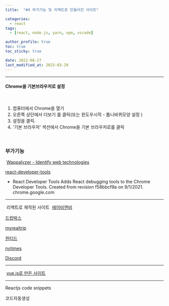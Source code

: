 ```yaml
---
title:  "#4 부가기능 및 리액트로 만들어진 사이트"

categories:
  - react
tags:
  - [react, node.js, yarn, npm, vscode]

author_profile: true
toc: true
toc_sticky: true

date: 2022-08-27
last_modified_at: 2023-03-29
---
```





---

#### Chrome을 기본브라우저로 설정
​
1. 컴퓨터에서 Chrome을 열기
2. 오른쪽 상단에서 더보기 를 클릭(또는 윈도우시작 - 톱니바퀴모양 설정 )
3. 설정을 클릭.
4. '기본 브라우저' 섹션에서 Chrome을 기본 브라우저로를 클릭

​
### 부가기능
​
[Wappalyzer - Identify web technologies](https://chrome.google.com/webstore/detail/wappalyzer/gppongmhjkpfnbhagpmjfkannfbllamg)


[react-developer-tools](https://chrome.google.com/webstore/detail/react-developer-tools/fmkadmapgofadopljbjfkapdkoienihi?hl=ko)

 
- React Developer Tools
Adds React debugging tools to the Chrome Developer Tools. Created from revision f58bbcf9a on 9/1/2021.
chrome.google.com

---
​
리액트로 제작된 사이트
​
[에어비엔비](https://www.airbnb.co.kr/​)

[드랍박스](https://www.dropbox.com/ko/)

[myrealtrip](https://www.myrealtrip.com/)

[원티드](https://www.wanted.co.kr/)

[nytimes](https://www.nytimes.com/section/universal/ko)

[Discord](https://support.discord.com/hc/ko)
​

---
​
[vue.js로 만든 사이트](https://vibe.naver.com)
​

---

Reactjs code snippets

코드자동생성